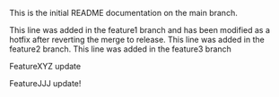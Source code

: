 This is the initial README documentation on the main branch.

This line was added in the feature1 branch and has been modified as a hotfix after reverting the merge to release.
This line was added in the feature2 branch.
This line was added in the feature3 branch

FeatureXYZ update

FeatureJJJ update!